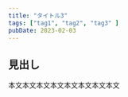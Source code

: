```yaml
---
title: "タイトル3"
tags: ["tag1", "tag2", "tag3" ]
pubDate: 2023-02-03
---
```


## 見出し

本文本文本文本文本文本文本文本文
